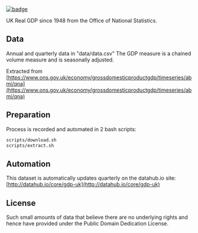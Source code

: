 <a href="https://datahub.io/core/gdp-uk"><img src="https://badgen.net/badge/icon/View%20on%20datahub.io/orange?icon=https://datahub.io/datahub-cube-badge-icon.svg&label&scale=1.25)" alt="badge" /></a>

UK Real GDP since 1948 from the Office of National Statistics.

## Data

Annual and quarterly data in "data/data.csv" The GDP measure is a chained volume measure and is
seasonally adjusted.

Extracted from [https://www.ons.gov.uk/economy/grossdomesticproductgdp/timeseries/abmi/qna](https://www.ons.gov.uk/economy/grossdomesticproductgdp/timeseries/abmi/qna)

## Preparation 

Process is recorded and automated in 2 bash scripts:
```bash
scripts/download.sh
scripts/extract.sh
```

## Automation

This dataset is automatically updates quarterly on the datahub.io site: [http://datahub.io/core/gdp-uk](http://datahub.io/core/gdp-uk)

## License

Such small amounts of data that believe there are no underlying rights and
hence have provided under the Public Domain Dedication License.
